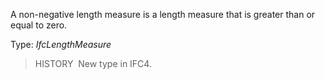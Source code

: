 A non-negative length measure is a length measure that is greater than or equal to zero.

Type: _IfcLengthMeasure_

> HISTORY&nbsp; New type in IFC4.
